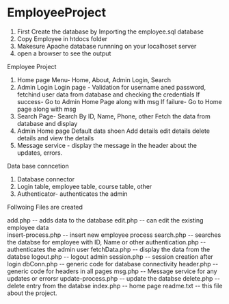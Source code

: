 # EmployeeProject
1. First Create the database by Importing the employee.sql database
2. Copy Employee in htdocs folder
3. Makesure Apache database runnning on your localhoset server
4. open a browser to see the output


Employee Project

1. Home page
   Menu- Home, About, Admin Login, Search
2. Admin Login
   Login page - Validation for username aned password,
               fetchind user data from database and checking the credentials
               If success- Go to Admin Home Page along with msg
               If failure- Go to Home page along with msg
3. Search Page-
      Search By ID, Name, Phone, other
      Fetch the data from database and display
4. Admin Home page
      Default data shoen
      Add details
      edit details
      delete details
      and view the details
5. Message service - display the message in the header about the updates, errors.

Data base conncetion
1. Database connector
2. Login table, employee table, course table, other
3. Authenticator- authenticates the admin

Follwoing Files are created

add.php -- adds data to the database
edit.php --  can edit the existing employee data      
insert-process.php  -- insert new employee process
search.php --  searches the databse for employee with ID, Name or other
authentication.php  -- authenticates the admin user
fetchData.php  -- display the data from the databse
logout.php     -- logout admin
session.php -- session creation after login
dbConn.php  -- generic code for database connectivity
header.php    -- generic code for headers in all pages
msg.php      -- Message service for any updates or errorsr
update-process.php -- update the databse 
delete.php         -- delete entry from the databse
index.php  -- home page
readme.txt  -- this file about the project.

